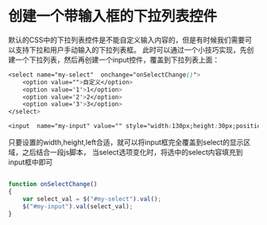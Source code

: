 # 创建一个带输入框的下拉列表控件

默认的CSS中的下拉列表控件是不能自定义输入内容的，但是有时候我们需要可以支持下拉和用户手动输入的下拉列表框。
此时可以通过一个小技巧实现，先创建一个下拉列表，然后再创建一个input控件，覆盖到下拉列表上面：
```css
<select name="my-select"  onchange="onSelectChange()">
    <option value="">自定义</option>
    <option value='1'>1</option>
    <option value='2'>2</option>
    <option value='3'>3</option>
</select>

<input  name="my-input" value="" style="width:130px;height:30px;position:absolute;left:100px;">
```

只要设置的width,height,left合适，就可以将input框完全覆盖到select的显示区域，之后结合一段js脚本，
当select选项变化时，将选中的select内容填充到input框中即可

```javascript

function onSelectChange()
{
    var select_val = $("#my-select").val();
    $("#my-input").val(select_val);
}

```